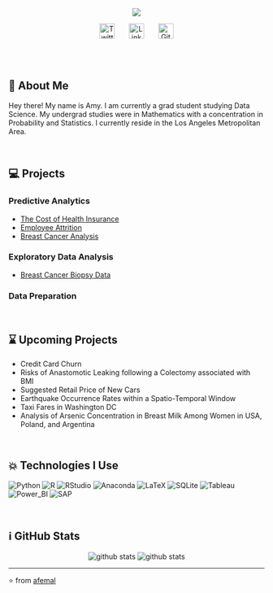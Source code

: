 <p align="center">
  <img  src="https://user-images.githubusercontent.com/61814648/111852381-eec07780-88d3-11eb-8f91-7964db9f214a.jpg">
<!--https://user-images.githubusercontent.com/61814648/111558472-0c62d500-874c-11eb-954d-6c9520c731ec.png"> --> 
</p>

<p align="center">
  <a href="https://twitter.com/itsamylyfe"><img src="https://cdn.jsdelivr.net/npm/simple-icons@v3/icons/twitter.svg" width="30px" alt="Twitter"></a> &nbsp; &nbsp; &nbsp;
  <a href="https://www.linkedin.com/in/amy-femal-66316419a/"><img src="https://cdn.jsdelivr.net/npm/simple-icons@v3/icons/linkedin.svg" width="30px"    alt="LinkedIn"></a> &nbsp; &nbsp; &nbsp;
  <a href="https://github.com/afemal"><img src="https://cdn.jsdelivr.net/npm/simple-icons@v3/icons/github.svg" width="30px" alt="GitHub"></a>
</p>


<br>
<br>


## 📝 About Me
Hey there! My name is Amy. I am currently a grad student studying Data Science. My undergrad studies were in Mathematics with a concentration in Probability and Statistics. I currently reside in the Los Angeles Metropolitan Area. 
<!-- More info on badges below: https://github.com/badges/shields/blob/master/doc/logos.md -->

<br>

## 💻 Projects 

### Predictive Analytics
* [The Cost of Health Insurance](https://github.com/afemal/The_Cost_of_Health_Insurance)
* [Employee Attrition](https://github.com/afemal/Employee_Attrition)
* [Breast Cancer Analysis](https://github.com/afemal/Breast_Cancer_Analysis)
<!-- * [Breakfast Cereal Analysis](https://github.com/afemal/Projects/tree/main/Breakfast%20Cereal%20Analysis) -->

### Exploratory Data Analysis
* [Breast Cancer Biopsy Data](https://github.com/afemal/Breast_Cancer_Biopsy_Data)

### Data Preparation

<br>

## ⌛ Upcoming Projects

* Credit Card Churn
* Risks of Anastomotic Leaking following a Colectomy associated with BMI
* Suggested Retail Price of New Cars
* Earthquake Occurrence Rates within a Spatio-Temporal Window
* Taxi Fares in Washington DC
* Analysis of Arsenic Concentration in Breast Milk Among Women in USA, Poland, and Argentina

<br>

## 💥 Technologies I Use

![Python](http://img.shields.io/badge/-Python-3776AB?style=flat-square&logo=Python&logoColor=ffffff)
![R](http://img.shields.io/badge/-R-276DC3?style=flat-square&logo=R&logoColor=ffffff)
![RStudio](http://img.shields.io/badge/-RStudio-75AADB?style=flat-square&logo=RStudio&logoColor=ffffff)
![Anaconda](http://img.shields.io/badge/-Anaconda-44A833?style=flat-square&logo=Anaconda&logoColor=ffffff)
![LaTeX](http://img.shields.io/badge/-LaTeX-008080?style=flat-square&logo=LaTeX&logoColor=ffffff)
![SQLite](http://img.shields.io/badge/-SQLite-003B57?style=flat-square&logo=SQLite&logoColor=ffffff)
![Tableau](http://img.shields.io/badge/-Tableau-E97627?style=flat-square&logo=Tableau&logoColor=ffffff)
![Power_BI](http://img.shields.io/badge/-Power%20BI-F2C811?style=flat-square&logo=power-bi&logoColor=000000)
![SAP](http://img.shields.io/badge/-SAP-0FAAFF?style=flat-square&logo=SAP&logoColor=ffffff)

<br>

## ℹ️ GitHub Stats

<p align="center">
  
  <img src="https://github-readme-stats.vercel.app/api/?username=afemal&hide=stars&show_icons=true&title_color=fffffff&icon_color=000000&text_color=000000" alt="github stats">
  <img src="https://github-readme-stats.vercel.app/api/top-langs/?username=afemal&show_icons=true&title_color=fffffff&icon_color=000000&text_color=000000" alt="github stats">
  
</p>

---
⭐ from [afemal](https://github.com/afemal)

